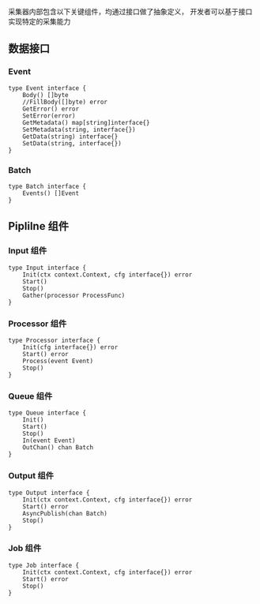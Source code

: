 采集器内部包含以下关键组件，均通过接口做了抽象定义， 开发者可以基于接口实现特定的采集能力

## 数据接口

### Event
```
type Event interface {
	Body() []byte
	//FillBody([]byte) error
	GetError() error
	SetError(error)
	GetMetadata() map[string]interface{}
	SetMetadata(string, interface{})
	GetData(string) interface{}
	SetData(string, interface{})
}
```

### Batch
```
type Batch interface {
	Events() []Event
}
```

## Piplilne 组件

### Input 组件

```
type Input interface {
	Init(ctx context.Context, cfg interface{}) error
	Start()
	Stop()
	Gather(processor ProcessFunc)
}
```

### Processor 组件

```
type Processor interface {
	Init(cfg interface{}) error
	Start() error
	Process(event Event)
	Stop()
}
```

### Queue 组件

```
type Queue interface {
	Init()
	Start()
	Stop()
	In(event Event)
	OutChan() chan Batch
}
```

### Output 组件

```
type Output interface {
	Init(ctx context.Context, cfg interface{}) error
	Start() error
	AsyncPublish(chan Batch)
	Stop()
}
```

### Job 组件

```
type Job interface {
	Init(ctx context.Context, cfg interface{}) error
	Start() error
	Stop()
}
```